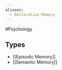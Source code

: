 ```yaml
---
aliases:
  - Declarative Memory
---
```

#Psychology 
## Types
* [[Episodic Memory]]
* [[Semantic Memory]]